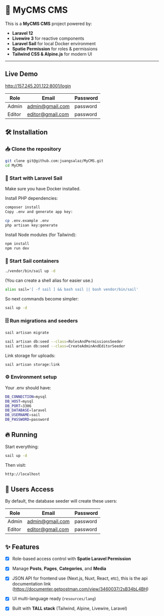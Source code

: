 # 🚀 MyCMS CMS

This is a **MyCMS CMS** project powered by:
- **Laravel 12**
- **Livewire 3** for reactive components
- **Laravel Sail** for local Docker environment
- **Spatie Permission** for roles & permissions
- **Tailwind CSS & Alpine.js** for modern UI

---

## Live Demo
http://157.245.201.122:8001/login

| Role  | Email              | Password |
|-------|--------------------|----------|
| Admin | admin@gmail.com  | password |
| Editor| editor@gmail.com | password |

## 🛠 Installation

### 📥 Clone the repository
```bash
git clone git@github.com:juangsalaz/MyCMS.git
cd MyCMS
```

### 🚀 Start with Laravel Sail
Make sure you have Docker installed.

Install PHP dependencies:

```bash
composer install
Copy .env and generate app key:
```
```bash
cp .env.example .env
php artisan key:generate
```

Install Node modules (for Tailwind):
```bash
npm install
npm run dev
```

### 🐳 Start Sail containers
```bash
./vendor/bin/sail up -d
```

(You can create a shell alias for easier use.)

```bash
alias sail='[ -f sail ] && bash sail || bash vendor/bin/sail'
```

So next commands become simpler:
```bash
sail up -d
```

### 🗄️ Run migrations and seeders
```bash
sail artisan migrate

sail artisan db:seed --class=RolesAndPermissionsSeeder
sail artisan db:seed --class=CreateAdminAndEditorSeeder
```

Link storage for uploads:
```bash
sail artisan storage:link
```

### ⚙️ Environment setup
Your .env should have:
```bash
DB_CONNECTION=mysql
DB_HOST=mysql
DB_PORT=3306
DB_DATABASE=laravel
DB_USERNAME=sail
DB_PASSWORD=password
```

## 🔥 Running
Start everything:
```bash
sail up -d
```

Then visit:
```bash
http://localhost
```

## 👤 Users Access

By default, the database seeder will create these users:

| Role  | Email              | Password |
|-------|--------------------|----------|
| Admin | admin@gmail.com  | password |
| Editor| editor@gmail.com | password |

## ✨ Features

- [x] Role-based access control with **Spatie Laravel Permission**
- [x] Manage **Posts**, **Pages**, **Categories**, and **Media**
- [x] JSON API for frontend use (Next.js, Nuxt, React, etc), this is the api documentation link (https://documenter.getpostman.com/view/3460037/2sB34bL4BH)
- [x] UI multi-language ready (`resources/lang`)
- [x] Built with **TALL stack** (Tailwind, Alpine, Livewire, Laravel)


